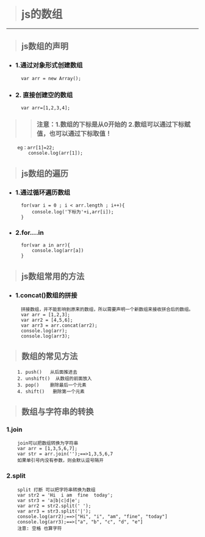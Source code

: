 > # js的数组
***
> ## js数组的声明
+ ### 1.通过对象形式创建数组
        var arr = new Array();
+ ### 2. 直接创建空的数组
        var arr=[1,2,3,4];
>> ### 注意：1.数组的下标是从0开始的  2.数组可以通过下标赋值，也可以通过下标取值！
        eg：arr[1]=22;
            console.log(arr[1]);
> ## js数组的遍历
+ ### 1.通过循环遍历数组
        for(var i = 0 ; i < arr.length ; i++){
			console.log('下标为'+i,arr[i]);
		}
+ ### 2.for....in
        for(var a in arr){
			console.log(arr[a])
		}
> ## js数组常用的方法
+ ### 1.concat()数组的拼接
        拼接数组，并不能影响到原来的数组，所以需要声明一个新数组来接收拼合后的数组。
        var arr = [1,2,3];
		var arr2 = [4,5,6];
        var arr3 = arr.concat(arr2);
		console.log(arr);
		console.log(arr3);

> ## 数组的常见方法
        1. push()   从后面推进去
        2. unshift()  从数组的前面放入
        3. pop()    删除最后一个元素
        4. shift()   删除第一个元素
>## 数组与字符串的转换
### 1.join
        join可以把数组转换为字符串
        var arr = [1,3,5,6,7];
        var str = arr.join('');==>1,3,5,6,7
        如果单引号内没有参数，则会默认逗号隔开
### 2.split
        split 打断 可以把字符串转换为数组
        var str2 = 'Hi  i am  fine  today';
	    var str3 = 'a|b|c|d|e'; 
        var arr2 = str2.split(' ');
	    var arr3 = str3.split('|');
        console.log(arr2);==>["Hi", "i", "am", "fine", "today"]
	    console.log(arr3);==>["a", "b", "c", "d", "e"]
        注意: 空格 也算字符